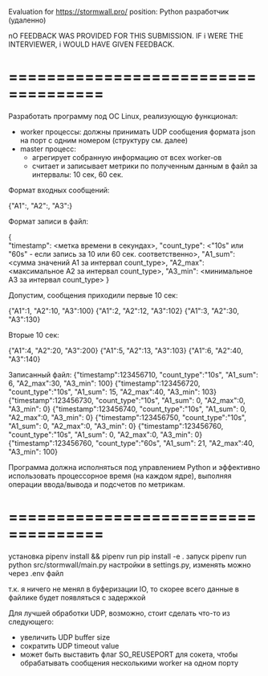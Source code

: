 Evaluation for https://stormwall.pro/
position: Python разработчик (удаленно) 

nO FEEDBACK WAS PROVIDED FOR THIS SUBMISSION. IF i WERE THE INTERVIEWER, i WOULD HAVE GIVEN FEEDBACK.

====================================
====================================
Разработать программу под ОС Linux, реализующую функционал:
 - worker процессы: должны принимать UDP сообщения формата json на порт с одним номером (структуру см. далее)
 - master процесс: 
    - агрегирует собранную информацию от всех worker-ов
    - считает и записывает метрики по полученным данным в файл за интервалы: 10 сек, 60 сек.

Формат входных сообщений:

 {"A1":<integer>, "A2":<integer>, "A3":<integer>}

Формат записи в файл:

{   
    "timestamp": <метка времени в секундах>,
    "count_type": <"10s" или "60s" - если запись за 10 или 60 сек. соответственно>,
    "A1_sum": <сумма значений A1 за интервал count_type>,
    "A2_max": <максимальное A2 за интервал count_type>,
    "A3_min": <минимальное  A3 за интервал count_type>
}


Допустим, сообщения приходили  первые 10 сек:

 {"A1":1, "A2":10, "A3":100}
 {"A1":2, "A2":12, "A3":102}
 {"A1":3, "A2":30, "A3":130}

Вторые 10 сек:

 {"A1":4, "A2":20, "A3":200}
 {"A1":5, "A2":13, "A3":103}
 {"A1":6, "A2":40, "A3":140}
 
Записанный файл:
{"timestamp":123456710, "count_type":"10s", "A1_sum": 6, "A2_max":30, "A3_min": 100}
{"timestamp":123456720, "count_type":"10s", "A1_sum": 15, "A2_max":40, "A3_min": 103}
{"timestamp":123456730, "count_type":"10s", "A1_sum": 0, "A2_max":0, "A3_min": 0}
{"timestamp":123456740, "count_type":"10s", "A1_sum": 0, "A2_max":0, "A3_min": 0}
{"timestamp":123456750, "count_type":"10s", "A1_sum": 0, "A2_max":0, "A3_min": 0}
{"timestamp":123456760, "count_type":"10s", "A1_sum": 0, "A2_max":0, "A3_min": 0}
{"timestamp":123456760, "count_type":"60s", "A1_sum": 21, "A2_max":40, "A3_min": 100}

Программа должна исполняться под управлением Python и эффективно использовать процессорное время (на каждом ядре), выполняя операции ввода/вывода и подсчетов по метрикам.


====================================
====================================


установка
  pipenv install && pipenv run pip install -e .
запуск
  pipenv run python src/stormwall/main.py
настройки в settings.py, изменять можно через .env файл

т.к. я ничего не менял в буферизации IO, то скорее всего данные в файлике будет появляться с задержкой


Для лучшей обработки UDP, возможно, стоит сделать что-то из следующего:

- увеличить UDP buffer size
- сократить UDP timeout value
- может быть выставить флаг SO_REUSEPORT для сокета, чтобы обрабатывать сообщения несколькими worker на одном порту
